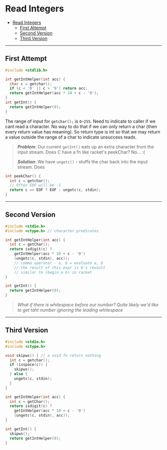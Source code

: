 # Read Integers

- [Read Integers](#read-integers)
  - [First Attempt](#first-attempt)
  - [Second Version](#second-version)
  - [Third Version](#third-version)

---

## First Attempt

```C
#include <stdlib.h>

int getIntHelper(int acc) {
  char c = getchar();
  if (c < '0' || c > '9') return acc;
  return getIntHelper(acc * 10 + c - '0');
}
int getInt() {
  return getIntHelper(0);
}
```

The range of input for `getchar();` is `0~255`. Need to indicate to caller if we cant read a character. No way to do that if we can only return a char (then every return value has meaning). So return type is int so that we may return a value outside the range of a char to indicate unsuccess reads.

> ***Problem***: Our current `getInt()` eats up an extra character from the input stream. Does C have a fn like racket's peekChar? No... :(
>
> ***Solution***: We have `ungetc()` - stuffs the char back into the input stream. Does

```C
int peekChar() {
  int c = getchar();
  // Often EOF will be -1
  return c == EOF ? EOF : ungetc(c, stdin);
}
```

***

## Second Version

```C
#include <stdio.h>
#include <ctype.h> // character predicates

int getIntHelper(int acc) {
  int c = getChar();
  return isdigit(c) ?
    getIntHelper(acc * 10 + c - '0')
    (ungetc(c, stdin), acc));
    // comma operator - a, b = evaluate a, b
    // the result of this expr is b's reusult
    // similar to (begin a b) in racket
}

int getInt() {
  return getIntHelper(0);
}
```

> *What if there is whitespace before our number? Quite likely we'd like to get taht number ignoring the leading whitespace*

***

## Third Version

```C
#include <stdio.h>
#include <ctype.h>

void skipws() { // a void fn return nothing
  int c = getchar();
  if (isspace(c)) {
    skipws();
  } else {
    ungetc(c, stdin);
  }
}

int getIntHelper(int acc) {
  int c = getChar();
  return isdigit(c) ?
    getIntHelper(acc * 10 + c - '0')
    (ungetc(c, stdin), acc));
}

int getInt() {
  skipws();
  return getIntHelper(0);
}
```

